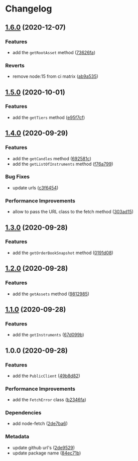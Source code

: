 # Changelog

## [1.6.0](https://github.com/b2broker/b2trader-node/compare/v1.5.0...v1.6.0) (2020-12-07)

### Features

- add the `getRootAsset` method ([73626fa](https://github.com/b2broker/b2trader-node/commit/73626fa5ad3e134aa1998745d81bccfcb7253555))

### Reverts

- remove node:15 from ci matrix ([ab9a535](https://github.com/b2broker/b2trader-node/commit/ab9a535a26660edf27f09a9ccf2c689221d0e452))

## [1.5.0](https://github.com/b2broker/b2trader-node/compare/v1.4.0...v1.5.0) (2020-10-01)

### Features

- add the `getTiers` method ([e95f7cf](https://github.com/b2broker/b2trader-node/commit/e95f7cf93683011d94d782e8f709524d8d6b10d5))

## [1.4.0](https://github.com/b2broker/b2trader-node/compare/v1.3.0...v1.4.0) (2020-09-29)

### Features

- add the `getCandles` method ([692581c](https://github.com/b2broker/b2trader-node/commit/692581c75391e0465bf0f465ce8f43ab778773e6))
- add the `getListOfInstruments` method ([f76a799](https://github.com/b2broker/b2trader-node/commit/f76a7992a83569da3858f5cee0ddc56353049222))

### Bug Fixes

- update urls ([c3f6454](https://github.com/b2broker/b2trader-node/commit/c3f6454a53d8e249413d9f89841b1c9a206d604b))

### Performance Improvements

- allow to pass the URL class to the fetch method ([303ad15](https://github.com/b2broker/b2trader-node/commit/303ad15bb2ff1e7581c28f1e260638aaf69ac743))

## [1.3.0](https://github.com/b2broker/b2trader-node/compare/v1.2.0...v1.3.0) (2020-09-28)

### Features

- add the `getOrderBookSnapshot` method ([0191d08](https://github.com/b2broker/b2trader-node/commit/0191d0840554f7022f7b37e6010ec8874320ed73))

## [1.2.0](https://github.com/b2broker/b2trader-node/compare/v1.1.0...v1.2.0) (2020-09-28)

### Features

- add the `getAssets` method ([9812985](https://github.com/b2broker/b2trader-node/commit/9812985c09902410e7ec81bfdfe2ac9c5391545f))

## [1.1.0](https://github.com/b2broker/b2trader-node/compare/v1.0.0...v1.1.0) (2020-09-28)

### Features

- add the `getInstruments` ([67d099b](https://github.com/b2broker/b2trader-node/commit/67d099baee3aab3f0826b6fde2180c1bc10ddd77))

## 1.0.0 (2020-09-28)

### Features

- add the `PublicClient` ([49b8d82](https://github.com/b2broker/b2trader-node/commit/49b8d82f0fe576762e34183c980e0bf7f6a13e7d))

### Performance Improvements

- add the `FetchError` class ([b2346fa](https://github.com/b2broker/b2trader-node/commit/b2346fa579ff40ba0c99e65252a62dfef1db0e21))

### Dependencies

- add node-fetch ([2de7ba6](https://github.com/b2broker/b2trader-node/commit/2de7ba6624b96366b69019642da7e195dd710593))

### Metadata

- update github url's ([2de9529](https://github.com/b2broker/b2trader-node/commit/2de9529c72f7cd4865f0fd79ff8b36b413361323))
- update package name ([84ec71b](https://github.com/b2broker/b2trader-node/commit/84ec71b733bd23f4978653dea1883c223c7ef79e))
